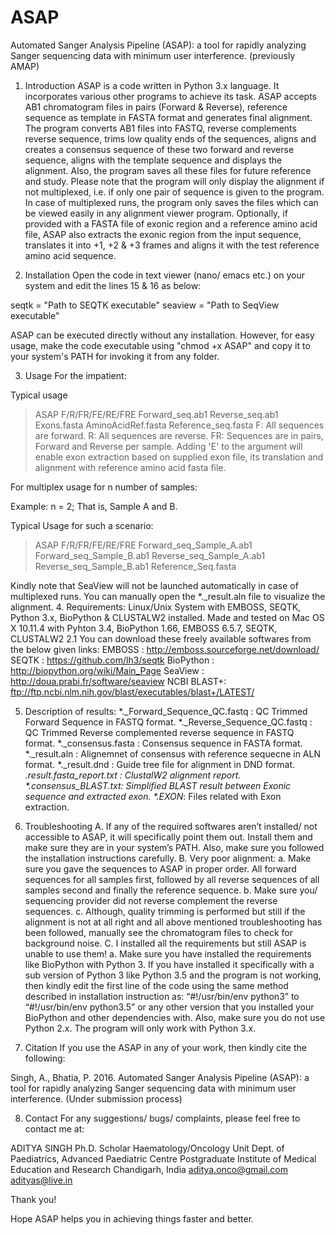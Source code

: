 # ASAP
Automated Sanger Analysis Pipeline (ASAP): a tool for rapidly analyzing Sanger sequencing data with minimum user interference.
(previously AMAP)
1.	Introduction
ASAP is a code written in Python 3.x language. It incorporates various other programs to achieve its task. ASAP accepts AB1 chromatogram files in pairs (Forward & Reverse), reference sequence as template in FASTA format and generates final alignment. The program converts AB1 files into FASTQ, reverse complements reverse sequence, trims low quality ends of the sequences, aligns and creates a consensus sequence of these two forward and reverse sequence, aligns with the template sequence and displays the alignment. Also, the program saves all these files for future reference and study. Please note that the program will only display the alignment if not multiplexed, i.e. if only one pair of sequence is given to the program. In case of multiplexed runs, the program only saves the files which can be viewed easily in any alignment viewer program. Optionally, if provided with a FASTA file of exonic region and a reference amino acid file, ASAP also extracts the exonic region from the input sequence, translates it into +1, +2 & +3 frames and aligns it with the test reference amino acid sequence.

2.	Installation
Open the code in text viewer (nano/ emacs etc.) on your system and edit the lines 15 & 16 as below:

seqtk = "Path to SEQTK executable"
seaview = "Path to SeqView executable"
 
ASAP can be executed directly without any installation. However, for easy usage, make the code executable using "chmod +x ASAP" and copy it to your system's PATH for invoking it from any folder.

3.	Usage
For the impatient:

Typical usage

> ASAP F/R/FR/FE/RE/FRE Forward_seq.ab1 Reverse_seq.ab1 Exons.fasta AminoAcidRef.fasta Reference_seq.fasta
F: All sequences are forward.
R: All sequences are reverse.
FR: Sequences are in pairs, Forward and Reverse per sample.
Adding 'E' to the argument will enable exon extraction based on supplied exon file, its translation and alignment with reference amino acid fasta file.

For multiplex usage for n number of samples:

Example:
n = 2; That is, Sample A and B.

Typical Usage for such a scenario:

> ASAP F/R/FR/FE/RE/FRE Forward_seq_Sample_A.ab1 Forward_seq_Sample_B.ab1 Reverse_seq_Sample_A.ab1 Reverse_seq_Sample_B.ab1 Reference_Seq.fasta

Kindly note that SeaView will not be launched automatically in case of multiplexed runs. You can manually open the *._result.aln file to visualize the alignment.
4.	Requirements:
Linux/Unix System with EMBOSS, SEQTK, Python 3.x, BioPython & CLUSTALW2 installed.
Made and tested on Mac OS X 10.11.4 with Pyhton 3.4, BioPython 1.66, EMBOSS 6.5.7, SEQTK, CLUSTALW2 2.1
You can download these freely available softwares from the below given links:
EMBOSS : http://emboss.sourceforge.net/download/
SEQTK : https://github.com/lh3/seqtk
BioPython : http://biopython.org/wiki/Main_Page
SeaView : http://doua.prabi.fr/software/seaview
NCBI BLAST+:  ftp://ftp.ncbi.nlm.nih.gov/blast/executables/blast+/LATEST/  

5.	Description of results:
*._Forward_Sequence_QC.fastq : QC Trimmed Forward Sequence in FASTQ format.
*._Reverse_Sequence_QC.fastq : QC Trimmed Reverse complemented reverse sequence in FASTQ format.
*._consensus.fasta : Consensus sequence in FASTA format.
*._result.aln : Alignemnet of consensus with reference sequecne in ALN format.
*._result.dnd : Guide tree file for alignment in DND format.
*._result.fasta_report.txt : ClustalW2 alignment report.
*.consensus_BLAST.txt: Simplified BLAST result between Exonic sequence and extracted exon.
*.EXON_*: Files related with Exon extraction.

6.	Troubleshooting
A.	If any of the required softwares aren’t installed/ not accessible to ASAP, it will specifically point them out. Install them and make sure they are in your system’s PATH. Also, make sure you followed the installation instructions carefully.
B.	Very poor alignment:
a.	Make sure you gave the sequences to ASAP in proper order. All forward sequences for all samples first, followed by all reverse sequences of all samples second and finally the reference sequence.
b.	Make sure you/ sequencing provider did not reverse complement the reverse sequences.
c.	Although, quality trimming is performed but still if the alignment is not at all right and all above mentioned troubleshooting has been followed, manually see the chromatogram files to check for background noise.
C.	I installed all the requirements but still ASAP is unable to use them!
a.	Make sure you have installed the requirements like BioPython with Python 3. If you have installed it specifically with a sub version of Python 3 like Python 3.5 and the program is not working, then kindly edit the first line of the code using the same method described in installation instruction as:
“#!/usr/bin/env python3” to “#!/usr/bin/env python3.5” or any other version that you installed your BioPython and other dependencies with.
Also, make sure you do not use Python 2.x. The program will only work with Python 3.x.
7.	Citation
If you use the ASAP in any of your work, then kindly cite the following:

Singh, A., Bhatia, P. 2016. Automated Sanger Analysis Pipeline (ASAP): a tool for rapidly analyzing Sanger sequencing data with minimum user interference. (Under submission process)

8.	Contact
For any suggestions/ bugs/ complaints, please feel free to contact me at:

ADITYA SINGH
Ph.D. Scholar
Haematology/Oncology Unit
Dept. of Paediatrics, Advanced Paediatric Centre
Postgraduate Institute of Medical Education and Research
Chandigarh, India
aditya.onco@gmail.com
adityas@live.in


Thank you!

Hope ASAP helps you in achieving things faster and better.
